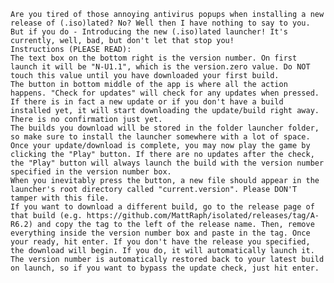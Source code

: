 	Are you tired of those annoying antivirus popups when installing a new release of (.iso)lated? No? Well then I have nothing to say to you. But if you do - Introducing the new (.iso)lated launcher! It's currently, well, bad, but don't let that stop you!
	Instructions (PLEASE READ):
	The text box on the bottom right is the version number. On first launch it will be "N-U1.1", which is the version.zero value. Do NOT touch this value until you have downloaded your first build.
	The button in bottom middle of the app is where all the action happens. "Check for updates" will check for any updates when pressed. If there is in fact a new update or if you don't have a build installed yet, it will start downloading the update/build right away. There is no confirmation just yet.
	The builds you download will be stored in the folder launcher folder, so make sure to install the launcher somewhere with a lot of space.
	Once your update/download is complete, you may now play the game by clicking the "Play" button. If there are no updates after the check, the "Play" button will always launch the build with the version number specified in the version number box.
	When you inevitably press the button, a new file should appear in the launcher's root directory called "current.version". Please DON'T tamper with this file.
	If you want to download a different build, go to the release page of that build (e.g. https://github.com/MattRaph/isolated/releases/tag/A-R6.2) and copy the tag to the left of the release name. Then, remove everything inside the version number box and paste in the tag. Once your ready, hit enter. If you don't have the release you specified, the download will begin. If you do, it will automatically launch it. The version number is automatically restored back to your latest build on launch, so if you want to bypass the update check, just hit enter.
